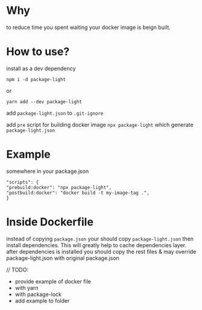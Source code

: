 # Why

to reduce time you spent waiting your docker image is beign built.

# How to use?

install as a dev dependency

`npm i -d package-light`

or

`yarn add --dev package-light`

add `package-light.json` to  `.git-ignore`

add `pre` script for building docker image 
`npx package-light` which generate `package-light.json`

# Example

somewhere in your package.json
```
"scripts": {
"prebuild:docker": "npx package-light",
"postbuild:docker": "docker build -t my-image-tag .",
}
``` 

# Inside Dockerfile

instead of copying `package.json` your should copy  `package-light.json` then install dependencies. This will greatly help to cache dependencies layer.
after dependencies is installed you should copy the rest files & may override package-light.json with original package.json


// TODO:
- provide example of docker file
- with yarn
- with package-lock
- add example to folder
